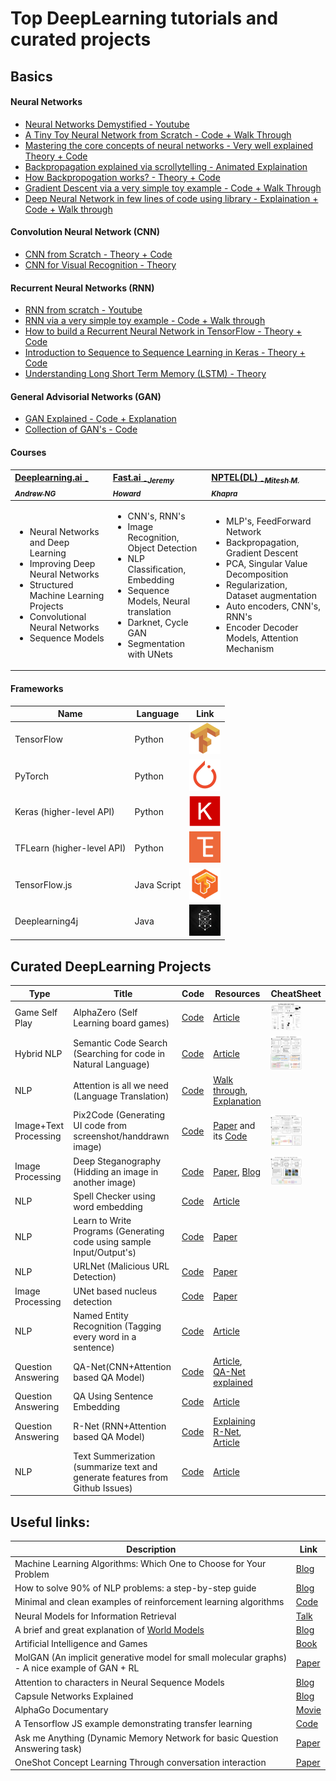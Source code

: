 # Top DeepLearning tutorials and curated projects

## Basics

#### Neural Networks
* [Neural Networks Demystified - Youtube](https://www.youtube.com/watch?v=bxe2T-V8XRs&list=PLiaHhY2iBX9hdHaRr6b7XevZtgZRa1PoU)
* [A Tiny Toy Neural Network from Scratch - Code + Walk Through](http://iamtrask.github.io/2015/07/12/basic-python-network/)
* [Mastering the core concepts of neural networks - Very well explained Theory + Code](http://neuralnetworksanddeeplearning.com/chap1.html)
* [Backpropagation explained via scrollytelling - Animated Explaination](https://google-developers.appspot.com/machine-learning/crash-course/backprop-scroll/)
* [How Backpropogation works? - Theory + Code](http://neuralnetworksanddeeplearning.com/chap2.html)
* [Gradient Descent via a very simple toy example - Code + Walk Through](http://iamtrask.github.io/2015/07/27/python-network-part2/)
* [Deep Neural Network in few lines of code using library - Explaination + Code + Walk through](https://blog.floydhub.com/my-first-weekend-of-deep-learning/)

#### Convolution Neural Network (CNN)
* [CNN from Scratch - Theory + Code ](http://neuralnetworksanddeeplearning.com/chap6.html#introducing_convolutional_networks)
* [CNN for Visual Recognition - Theory](http://cs231n.github.io/convolutional-networks/)

#### Recurrent Neural Networks (RNN)
* [RNN from scratch - Youtube](http://course.fast.ai/lessons/lesson6.html)
* [RNN via a very simple toy example - Code + Walk through](https://iamtrask.github.io/2015/11/15/anyone-can-code-lstm/)
* [How to build a Recurrent Neural Network in TensorFlow - Theory + Code](https://medium.com/@erikhallstrm/hello-world-rnn-83cd7105b767)
* [Introduction to Sequence to Sequence Learning in Keras - Theory + Code](https://blog.keras.io/a-ten-minute-introduction-to-sequence-to-sequence-learning-in-keras.html)
* [Understanding Long Short Term Memory (LSTM) - Theory](https://medium.com/mlreview/understanding-lstm-and-its-diagrams-37e2f46f1714)

#### General Advisorial Networks (GAN)
* [GAN Explained - Code + Explanation](https://towardsdatascience.com/gan-by-example-using-keras-on-tensorflow-backend-1a6d515a60d0)
* [Collection of GAN's - Code](https://github.com/wiseodd/generative-models)

#### Courses

| [Deeplearning.ai<sub> -*Andrew NG*</sub>](https://www.deeplearning.ai/) | [Fast.ai<sub> -*Jeremy Howard*</sub>](http://www.fast.ai/) | [NPTEL(DL)<sub> -*Mitesh M. Khapra*</sub>](https://onlinecourses.nptel.ac.in/noc18_cs41/preview)|
| :--- | :---| :--- |
|<ul><li> Neural Networks and Deep Learning </li><li> Improving Deep Neural Networks </li><li> Structured Machine Learning Projects</li> <li> Convolutional Neural Networks</li><li> Sequence Models </li></ul>|<ul><li> CNN's, RNN's </li><li> Image Recognition, Object Detection </li><li> NLP Classification, Embedding </li><li> Sequence Models, Neural translation </li><li> Darknet, Cycle GAN</li><li> Segmentation with UNets</li></ul>|<ul><li>MLP's, FeedForward Network</li><li>Backpropagation, Gradient Descent</li><li>PCA, Singular Value Decomposition</li><li>Regularization, Dataset augmentation</li><li>Auto encoders, CNN's, RNN's</li><li>Encoder Decoder Models, Attention Mechanism</li></ul>|

#### Frameworks

| Name | Language | Link |
| ---  |   ---    | --- |
|TensorFlow | Python | [<img src="images/tensorflow.png" alt="tensorflow.org" width="50px"/>](https://tensorflow.org)|
| PyTorch | Python | [<img src="images/pytorch.jpg" alt="pytorch.org" width="50px"/>](https://pytorch.org/)|
| Keras (higher-level API) | Python | [<img src="images/keras.jpg" alt="keras.io" width="50px"/>](https://keras.io)|
| TFLearn (higher-level API) | Python | [<img src="images/tflearn.png" alt="tflearn.org" width="50px"/>](http://tflearn.org)|
| TensorFlow.js | Java Script | [<img src="images/tensorflowjs.png" alt="js.tensorflow.org" width="50px"/>](https://js.tensorflow.org/)|
| Deeplearning4j | Java | [<img src="images/deeplearning4j.png" alt="deeplearning4j.org" width="50px"/>](https://deeplearning4j.org/)|

## Curated DeepLearning Projects

|Type | Title | Code | Resources | CheatSheet |
| --- | --- | --- | --- | --- |
| Game Self Play | AlphaZero (Self Learning board games)	| [Code](https://github.com/AppliedDataSciencePartners/DeepReinforcementLearning) |  [Article](https://medium.com/applied-data-science/how-to-build-your-own-alphazero-ai-using-python-and-keras-7f664945c188) | [<img src="cheatsheets/Alpha_Zero.png" alt="Alpha Zero" width="50px"/>](cheatsheets/Alpha_Zero.png) |
|Hybrid NLP| Semantic Code Search (Searching for code in Natural Language) | [Code](https://github.com/hamelsmu/code_search) | [Article](https://towardsdatascience.com/semantic-code-search-3cd6d244a39c)| [<img src="cheatsheets/Semantic_Code_Search.jpg" alt="Semantic Code Search" width="50px"/>](cheatsheets/Semantic_Code_Search.jpg)|
|NLP|Attention is all we need (Language Translation)|[Code](https://github.com/harvardnlp/annotated-transformer)| [Walk through](http://nlp.seas.harvard.edu/2018/04/03/attention.html), [Explanation](https://jalammar.github.io/illustrated-transformer/)|
|Image+Text Processing|Pix2Code (Generating UI code from screenshot/handdrawn image)| [Code](https://blog.floydhub.com/turning-design-mockups-into-code-with-deep-learning/) | [Paper](https://arxiv.org/abs/1705.07962) and its [Code](https://github.com/tonybeltramelli/pix2code) | [<img src="cheatsheets/Pix2Code.jpg" alt="Pix2Code" width="50px"/>](cheatsheets/Pix2Code.jpg)|
|Image Processing|Deep Steganography (Hidding an image in another image)|[Code](https://github.com/harveyslash/Deep-Steganography)|[Paper](https://papers.nips.cc/paper/6802-hiding-images-in-plain-sight-deep-steganography), [Blog](https://buzzrobot.com/hiding-images-using-ai-deep-steganography-b7726bd58b06)|[<img src="cheatsheets/Deep_Steganography.jpg" alt="Deep Steganography" width="50px"/>](cheatsheets/Deep_Steganography.jpg)|
|NLP|Spell Checker using word embedding | [Code](https://github.com/er214/spellchecker) | [Article](https://blog.usejournal.com/a-simple-spell-checker-built-from-word-vectors-9f28452b6f26)|
|NLP|Learn to Write Programs (Generating code using sample Input/Output's)|[Code](https://github.com/dkamm/deepcoder)|[Paper](https://openreview.net/pdf?id=ByldLrqlx)|
|NLP|URLNet (Malicious URL Detection)| [Code](https://github.com/Antimalweb/URLNet)|[Paper](https://arxiv.org/abs/1802.03162)|
|Image Processing|UNet based nucleus detection|[Code](https://www.kaggle.com/c/data-science-bowl-2018/discussion/55118)|[Paper](https://arxiv.org/pdf/1611.08303.pdf)|
|NLP|Named Entity Recognition (Tagging every word in a sentence) | [Code](https://github.com/guillaumegenthial/sequence_tagging) | [Article](https://guillaumegenthial.github.io/sequence-tagging-with-tensorflow.html)|
|Question Answering|QA-Net(CNN+Attention based QA Model)| [Code](https://github.com/NLPLearn/QANet) |[Article](https://medium.com/@minsangkim/implementing-question-answering-networks-with-cnns-5ae5f08e312b), [QA-Net explained](https://towardsdatascience.com/how-the-current-best-question-answering-model-works-8bbacf375e2a)|
|Question Answering| QA Using Sentence Embedding | [Code](https://github.com/aswalin/SQuAD)| [Article](https://towardsdatascience.com/building-a-question-answering-system-part-1-9388aadff507)|
|Question Answering| R-Net (RNN+Attention based QA Model) | [Code](https://github.com/YerevaNN/R-NET-in-Keras/)|[Explaining R-Net](https://codeburst.io/understanding-r-net-microsofts-superhuman-reading-ai-23ff7ededd96), [Article](http://yerevann.github.io/2017/08/25/challenges-of-reproducing-r-net-neural-network-using-keras/)|
|NLP|Text Summerization (summarize text and generate features from Github Issues) | [Code](https://github.com/hamelsmu/Seq2Seq_Tutorial)|[Article](https://towardsdatascience.com/how-to-create-data-products-that-are-magical-using-sequence-to-sequence-models-703f86a231f8)|


## Useful links:

| Description | Link |
| --- | --- |
| Machine Learning Algorithms: Which One to Choose for Your Problem | [Blog](https://blog.statsbot.co/machine-learning-algorithms-183cc73197c) |
| How to solve 90% of NLP problems: a step-by-step guide | [Blog](https://blog.insightdatascience.com/how-to-solve-90-of-nlp-problems-a-step-by-step-guide-fda605278e4e) |
| Minimal and clean examples of reinforcement learning algorithms | [Code](https://github.com/rlcode/reinforcement-learning) |
| Neural Models for Information Retrieval | [Talk](https://www.youtube.com/watch?v=g1Pgo5yTIKg) |
| A brief and great explanation of [World Models](https://worldmodels.github.io/) | [Blog](https://medium.com/applied-data-science/how-to-build-your-own-world-model-using-python-and-keras-64fb388ba459)|
| Artificial Intelligence and Games | [Book](http://gameaibook.org/book.pdf) |
| MolGAN (An implicit generative model for small molecular graphs) - A nice example of GAN + RL | [Paper](https://arxiv.org/pdf/1805.11973.pdf)|
| Attention to characters in Neural Sequence Models | [Blog](http://www.marekrei.com/blog/attending-to-characters-in-neural-sequence-labeling-models/)|
| Capsule Networks Explained | [Blog](https://hackernoon.com/what-is-a-capsnet-or-capsule-network-2bfbe48769cc)|
| AlphaGo Documentary | [Movie](https://www.alphagomovie.com/)|
| A Tensorflow JS example demonstrating transfer learning | [Code](https://js.tensorflow.org/tutorials/webcam-transfer-learning.html)|
| Ask me Anything (Dynamic Memory Network for basic Question Answering task) | [Paper](https://arxiv.org/pdf/1506.07285.pdf)|
| OneShot Concept Learning Through conversation interaction | [Paper](https://arxiv.org/pdf/1805.00462.pdf)|
